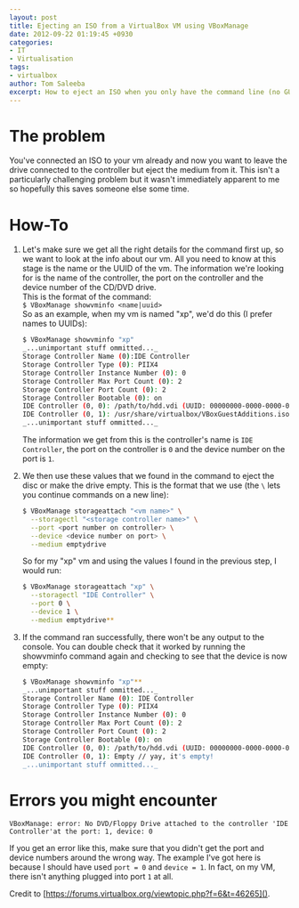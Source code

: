 ```yaml
---
layout: post
title: Ejecting an ISO from a VirtualBox VM using VBoxManage
date: 2012-09-22 01:19:45 +0930
categories:
- IT
- Virtualisation
tags:
- virtualbox
author: Tom Saleeba
excerpt: How to eject an ISO when you only have the command line (no GUI).
---
```

# The problem

You've connected an ISO to your vm already and now you want to leave the drive connected to the controller but eject the medium from it. This isn't a particularly challenging problem but it wasn't immediately apparent to me so hopefully this saves someone else some time.

# How-To

 1. Let's make sure we get all the right details for the command first up, so we want to look at the info about our vm. All you need to know at this stage is the name or the UUID of the vm. The information we're looking for is the name of the controller, the port on the controller and the device number of the CD/DVD drive.  
    This is the format of the command:  
    `$ VBoxManage showvminfo <name|uuid>`  
    So as an example, when my vm is named "xp", we'd do this (I prefer names to UUIDs):
    ```bash
    $ VBoxManage showvminfo "xp"
    _...unimportant stuff ommitted..._
    Storage Controller Name (0):IDE Controller
    Storage Controller Type (0): PIIX4
    Storage Controller Instance Number (0): 0
    Storage Controller Max Port Count (0): 2
    Storage Controller Port Count (0): 2
    Storage Controller Bootable (0): on
    IDE Controller (0, 0): /path/to/hdd.vdi (UUID: 00000000-0000-0000-0000-000000000000)
    IDE Controller (0, 1): /usr/share/virtualbox/VBoxGuestAdditions.iso (UUID: 4bbb3ddf-b5f2-47ae-92f5-fbc23a304fae) // this is the important stuff
    _...unimportant stuff ommitted..._
    ```
    The information we get from this is the controller's name is `IDE Controller`, the port on the controller is `0` and the device number on the port is `1`.

 2. We then use these values that we found in the command to eject the disc or make the drive empty. This is the format that we use (the `\` lets you continue commands on a new line):
    ```bash
    $ VBoxManage storageattach "<vm name>" \
      --storagectl "<storage controller name>" \
      --port <port number on controller> \
      --device <device number on port> \
      --medium emptydrive
    ```
    So for my "xp" vm and using the values I found in the previous step, I would run:
    ```bash
    $ VBoxManage storageattach "xp" \
      --storagectl "IDE Controller" \
      --port 0 \
      --device 1 \
      --medium emptydrive**
    ```

 3. If the command ran successfully, there won't be any output to the console. You can double check that it worked by running the showvminfo command again and checking to see that the device is now empty:
    ```bash
    $ VBoxManage showvminfo "xp"**
    _...unimportant stuff ommitted..._
    Storage Controller Name (0): IDE Controller
    Storage Controller Type (0): PIIX4
    Storage Controller Instance Number (0): 0
    Storage Controller Max Port Count (0): 2
    Storage Controller Port Count (0): 2
    Storage Controller Bootable (0): on
    IDE Controller (0, 0): /path/to/hdd.vdi (UUID: 00000000-0000-0000-0000-000000000000)
    IDE Controller (0, 1): Empty // yay, it's empty!
    _...unimportant stuff ommitted..._
    ```

# Errors you might encounter
```
VBoxManage: error: No DVD/Floppy Drive attached to the controller 'IDE Controller'at the port: 1, device: 0
```
If you get an error like this, make sure that you didn't get the port and device numbers around the wrong way. The example I've got here is because I should have used `port = 0` and `device = 1`. In fact, on my VM, there isn't anything plugged into port `1` at all.

Credit to [https://forums.virtualbox.org/viewtopic.php?f=6&t=46265]().
